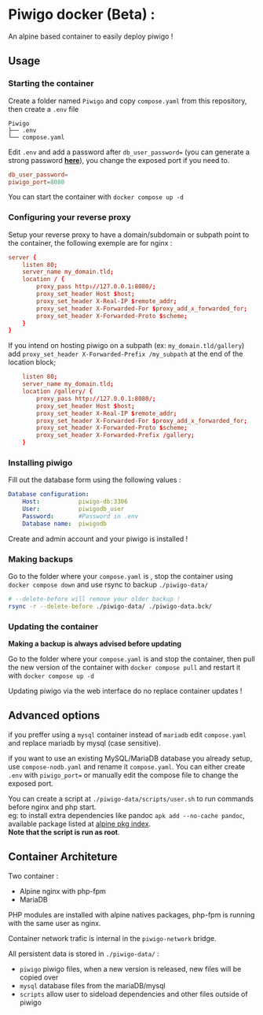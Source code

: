 # Piwigo docker (Beta) :

An alpine based container to easily deploy piwigo !

## Usage

### Starting the container

Create a folder named `Piwigo` and copy `compose.yaml` from this repository, then create a `.env` file


```
Piwigo
├── .env
└── compose.yaml
```

Edit `.env` and add a password after `db_user_password=` (you can generate a strong password [**here**](https://bitwarden.com/password-generator/)), you change the exposed port if you need to.

```conf
db_user_password=
piwigo_port=8080
```

You can start the container with `docker compose up -d`

### Configuring your reverse proxy

Setup your reverse proxy to have a domain/subdomain or subpath point to the container, the following exemple are for nginx :

```conf
server {
	listen 80;
    server_name my_domain.tld;
	location / {
	    proxy_pass http://127.0.0.1:8080/;
        proxy_set_header Host $host;
        proxy_set_header X-Real-IP $remote_addr;
        proxy_set_header X-Forwarded-For $proxy_add_x_forwarded_for;
        proxy_set_header X-Forwarded-Proto $scheme;
	}
}
```

If you intend on hosting piwigo on a subpath (ex: `my_domain.tld/gallery`) add `proxy_set_header X-Forwarded-Prefix /my_subpath` at the end of the location block;

```conf
	listen 80;
    server_name my_domain.tld;
	location /gallery/ {
        proxy_pass http://127.0.0.1:8080/;
        proxy_set_header Host $host;
    	proxy_set_header X-Real-IP $remote_addr;
    	proxy_set_header X-Forwarded-For $proxy_add_x_forwarded_for;
        proxy_set_header X-Forwarded-Proto $scheme;
        proxy_set_header X-Forwarded-Prefix /gallery;
    }
```

### Installing piwigo 

Fill out the database form using the following values :
```yaml
Database configuration:
    Host:           piwigo-db:3306
    User:           piwigodb_user
    Password:       #Password in .env
    Database name:  piwigodb
```

Create and admin account and your piwigo is installed !

### Making backups

Go to the folder where your `compose.yaml` is , stop the container using `docker compose down` and use rsync to backup `./piwigo-data/`

```sh
# --delete-before will remove your older backup !
rsync -r --delete-before ./piwigo-data/ ./piwigo-data.bck/ 
```

### Updating the container

**Making a backup is always advised before updating**  

Go to the folder where your `compose.yaml` is and stop the container, then pull the new version of the container with `docker compose pull` and restart it with `docker compose up -d`

Updating piwigo via the web interface do no replace container updates !

## Advanced options

if you preffer using a `mysql` container instead of `mariadb` edit `compose.yaml` and replace mariadb by mysql (case sensitive).

if you want to use an existing MySQL/MariaDB database you already setup, use `compose-nodb.yaml` and rename it `compose.yaml`.
You can either create `.env` with `piwigo_port=` or manually edit the compose file to change the exposed port.

You can create a script at `./piwigo-data/scripts/user.sh` to run commands before nginx and php start.  
eg: to install extra dependencies like pandoc `apk add --no-cache pandoc`, available package listed at [alpine pkg index](https://pkgs.alpinelinux.org/packages).  
**Note that the script is run as root**.

## Container Architeture

Two container :
- Alpine nginx with php-fpm
- MariaDB

PHP modules are installed with alpine natives packages, php-fpm is running with the same user as nginx.

Container network trafic is internal in the `piwigo-network` bridge.

All persistent data is stored in `./piwigo-data/` :

- `piwigo` piwigo files, when a new version is released, new files will be copied over
- `mysql` database files from the mariaDB/mysql
- `scripts` allow user to sideload dependencies and other files outside of piwigo